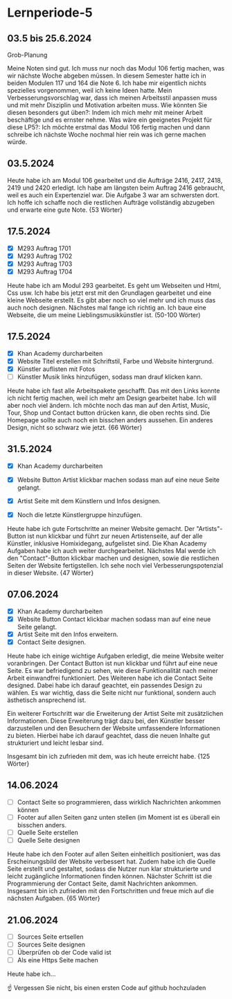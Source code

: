 # Lernperiode-5

## 03.5 bis 25.6.2024

Grob-Planung

Meine Noten sind gut. Ich muss nur noch das Modul 106 fertig machen, was wir nächste Woche abgeben müssen. In diesem Semester hatte ich in beiden Modulen 117 und 164 die Note 6.
Ich habe mir eigentlich nichts spezielles vorgenommen, weil ich keine Ideen hatte. Mein Verbesserungsvorschlag war, dass ich meinen Arbeitsstil anpassen muss und mit mehr Disziplin und Motivation arbeiten muss. Wie könnten Sie diesen besonders gut üben?: Indem ich mich mehr mit meiner Arbeit beschäftige und es ernster nehme.
Was wäre ein geeignetes Projekt für diese LP5?: Ich möchte erstmal das Modul 106 fertig machen und dann schreibe ich nächste Woche nochmal hier rein was ich gerne machen würde.

## 03.5.2024

Heute habe ich am Modul 106 gearbeitet und die Aufträge 2416, 2417, 2418, 2419 und 2420 erledigt. Ich habe am längsten beim Auftrag 2416 gebraucht, weil es auch ein Expertenziel war. Die Aufgabe 3 war am schwersten dort. Ich hoffe ich schaffe noch die restlichen Aufträge vollständig abzugeben und erwarte eine gute Note. {53 Wörter}

## 17.5.2024

- [x] M293 Auftrag 1701
- [x] M293 Auftrag 1702
- [x] M293 Auftrag 1703
- [x] M293 Auftrag 1704
      
Heute habe ich am Modul 293 gearbeitet. Es geht um Webseiten und Html, Css usw. Ich habe bis jetzt erst mit den Grundlagen gearbeitet und eine kleine Webseite erstellt. Es gibt aber noch so viel mehr und ich muss das auch noch designen. Nächstes mal fange ich richtig an. Ich baue eine Webseite, die um meine Lieblingsmusikkünstler ist. (50-100 Wörter)

## 17.5.2024

- [x] Khan Academy durcharbeiten
- [x] Website Titel erstellen mit Schriftstil, Farbe und Website hintergrund.
- [x] Künstler auflisten mit Fotos
- [ ] Künstler Musik links hinzufügen, sodass man drauf klicken kann.

Heute habe ich fast alle Arbeitspakete geschafft. Das mit den Links konnte ich nicht fertig machen, weil ich mehr am Design gearbeitet habe. Ich will aber noch viel ändern. Ich möchte noch das man auf den Artist, Music, Tour, Shop und Contact button drücken kann, die oben rechts sind. Die Homepage sollte auch noch ein bisschen anders aussehen. Ein anderes Design, nicht so schwarz wie jetzt. {66 Wörter}

## 31.5.2024

- [x] Khan Academy durcharbeiten
- [x] Website Button Artist klickbar machen sodass man auf eine neue Seite gelangt.
- [x] Artist Seite mit dem Künstlern und Infos designen.
- [x] Noch die letzte Künstlergruppe hinzufügen.


Heute habe ich gute Fortschritte an meiner Website gemacht. Der "Artists"-Button ist nun klickbar und führt zur neuen Artistenseite, auf der alle Künstler, inklusive Homixidegang, aufgelistet sind. Die Khan Academy Aufgaben habe ich auch weiter durchgearbeitet. Nächstes Mal werde ich den "Contact"-Button klickbar machen und designen, sowie die restlichen Seiten der Website fertigstellen. Ich sehe noch viel Verbesserungspotenzial in dieser Website. {47 Wörter}

## 07.06.2024

- [x] Khan Academy durcharbeiten
- [x] Website Button Contact klickbar machen sodass man auf eine neue Seite gelangt.
- [x] Artist Seite mit den Infos erweitern.
- [x] Contact Seite designen.

Heute habe ich einige wichtige Aufgaben erledigt, die meine Website weiter voranbringen. Der Contact Button ist nun klickbar und führt auf eine neue Seite. Es war befriedigend zu sehen, wie diese Funktionalität nach meiner Arbeit einwandfrei funktioniert. Des Weiteren habe ich die Contact Seite designed. Dabei habe ich darauf geachtet, ein passendes Design zu wählen. Es war wichtig, dass die Seite nicht nur funktional, sondern auch ästhetisch ansprechend ist.

Ein weiterer Fortschritt war die Erweiterung der Artist Seite mit zusätzlichen Informationen. Diese Erweiterung trägt dazu bei, den Künstler besser darzustellen und den Besuchern der Website umfassendere Informationen zu bieten. Hierbei habe ich darauf geachtet, dass die neuen Inhalte gut strukturiert und leicht lesbar sind.

Insgesamt bin ich zufrieden mit dem, was ich heute erreicht habe. {125 Wörter}

## 14.06.2024

- [ ] Contact Seite so programmieren, dass wirklich Nachrichten ankommen können
- [ ] Footer auf allen Seiten ganz unten stellen (im Moment ist es überall ein bisschen anders.
- [ ] Quelle Seite erstellen
- [ ] Quelle Seite designen

Heute habe ich den Footer auf allen Seiten einheitlich positioniert, was das Erscheinungsbild der Website verbessert hat. Zudem habe ich die Quelle Seite erstellt und gestaltet, sodass die Nutzer nun klar strukturierte und leicht zugängliche Informationen finden können. Nächster Schritt ist die Programmierung der Contact Seite, damit Nachrichten ankommen. Insgesamt bin ich zufrieden mit den Fortschritten und freue mich auf die nächsten Aufgaben. {65 Wörter}

## 21.06.2024

- [ ] Sources Seite ertsellen
- [ ] Sources Seite designen
- [ ] Überprüfen ob der Code valid ist
- [ ] Als eine Https Seite machen

Heute habe ich...

☝️ Vergessen Sie nicht, bis einen ersten Code auf github hochzuladen
